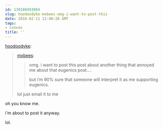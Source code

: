 ```yaml
---
id: 139108493084
slug: hoodoodyke-mxbees-omg-i-want-to-post-this
date: 2016-02-11 12:40:28 GMT
tags:
- convos
title: ''
---
```

<p><a class="tumblr_blog" href="http://hoodoodyke.tumblr.com/post/139108390974">hoodoodyke</a>:</p>
<blockquote>
<p><a class="tumblr_blog" href="http://mxbees.tumblr.com/post/139108311589">mxbees</a>:</p>
<blockquote>
<p>omg. i want to post this post about another thing that annoyed me about that eugenics post….</p>

<p>but i’m 90% sure that someone will interpret it as me supporting eugenics.</p>
</blockquote>
<p>lol just email it to me</p>
</blockquote>

oh you know me.

i'm about to post it anyway.

lol.